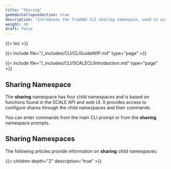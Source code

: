 ```yaml
---
title: "Sharing"
geekdocCollapseSection: true
description: "Introduces the TrueNAS CLI sharing namespace, used to access child namespaces and commands including iscsi, nfs, smb, and webdav." 
weight: 40
draft: false
---
```


{{< toc >}}



{{< include file="/_includes/CLI/CLIGuideWIP.md" type="page" >}}

{{< include file="/_includes/CLI/SCALECLIIntroduction.md" type="page" >}}

## Sharing Namespace

The **sharing** namespace has four child namespaces and is based on functions found in the SCALE API and web UI. 
It provides access to configure shares through the child namespaces and their commands.

You can enter commands from the main CLI prompt or from the **sharing** namespace prompts.

## Sharing Namespaces
The following articles provide information on **sharing** child namespaces:

{{< children depth="2" description="true" >}}

